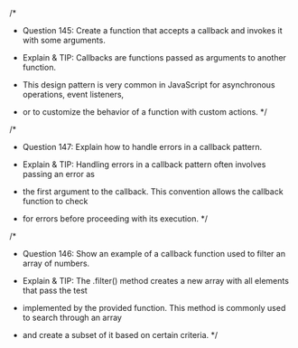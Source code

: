 /\*

- Question 145: Create a function that accepts a callback and invokes it with some arguments.

- Explain & TIP: Callbacks are functions passed as arguments to another function.
- This design pattern is very common in JavaScript for asynchronous operations, event listeners,
- or to customize the behavior of a function with custom actions.
  \*/

/\*

- Question 147: Explain how to handle errors in a callback pattern.

- Explain & TIP: Handling errors in a callback pattern often involves passing an error as
- the first argument to the callback. This convention allows the callback function to check
- for errors before proceeding with its execution.
  \*/

/\*

- Question 146: Show an example of a callback function used to filter an array of numbers.

- Explain & TIP: The .filter() method creates a new array with all elements that pass the test
- implemented by the provided function. This method is commonly used to search through an array
- and create a subset of it based on certain criteria.
  \*/
